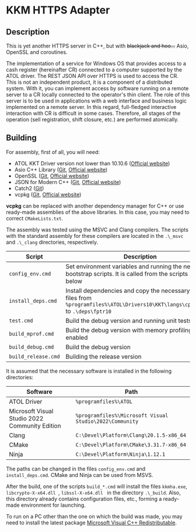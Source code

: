 # KKM HTTPS Adapter

## Description

This is yet another HTTPS server in C++, but with ~~blackjack and hoo...~~ Asio, OpenSSL and coroutines.

The implementation of a service for Windows OS that provides access to a cash register (hereinafter CR) connected
to a computer supported by the ATOL driver. The REST JSON API over HTTPS is used to access the CR. This is not an
independent product, it is a component of a distributed system. With it, you can implement access by software running
on a remote server to a CR locally connected to the operator's thin client. The role of this server is to be used
in applications with a web interface and business logic implemented on a remote server. In this regard, full-fledged
interactive interaction with CR is difficult in some cases. Therefore, all stages of the operation (sell registration,
shift closure, etc.) are performed atomically.

## Building

For assembly, first of all, you will need:
- ATOL KKT Driver version not lower than 10.10.6 ([Official website](http://fs.atol.ru/))
- Asio C++ Library ([Git](https://github.com/chriskohlhoff/asio), [Official website](https://think-async.com/Asio/))
- OpenSSL ([Git](https://github.com/openssl/openssl), [Official website](https://www.openssl.org/))
- JSON for Modern C++ ([Git](https://github.com/nlohmann/json), [Official website](https://json.nlohmann.me/))
- Catch2 ([Git](https://github.com/catchorg/Catch2))
- vcpkg ([Git](https://github.com/microsoft/vcpkg), [Official website](https://learn.microsoft.com/en-us/vcpkg/))

**vcpkg** can be replaced with another dependency manager for C++ or use ready-made assemblies of the above libraries.
In this case, you may need to correct `CMakeLists.txt`.

The assembly was tested using the MSVC and Clang compilers. The scripts with the standard assembly for these compilers
are located in the `.\_msvc` and `.\_clang` directories, respectively.

| Script              | Description                                                                                                                           |
|---------------------|---------------------------------------------------------------------------------------------------------------------------------------|
| `config_env.cmd`    | Set environment variables and running the necessary bootstrap scripts. It is called from the scripts listed below                     |
| `install_deps.cmd`  | Install dependencies and copy the necessary header files from `%programfiles%\ATOL\Drivers10\KKT\langs\cpp\fptr10` to `.\deps\fptr10` |
| `test.cmd`          | Build the debug version and running unit tests                                                                                        |
| `build_mprof.cmd`   | Build the debug version with memory profiling enabled                                                                                 |
| `build_debug.cmd`   | Build the debug version                                                                                                               |
| `build_release.cmd` | Building the release version                                                                                                          |

It is assumed that the necessary software is installed in the following directories:

| Software                                       | Path                                                    |
|------------------------------------------------|---------------------------------------------------------|
| ATOL Driver                                    | `%programfiles%\ATOL`                                   |
| Microsoft Visual Studio 2022 Community Edition | `%programfiles%\Microsoft Visual Studio\2022\Community` |
| Clang                                          | `C:\Devel\Platform\Clang\20.1.5-x86_64`                 |
| CMake                                          | `C:\Devel\Platform\CMake\3.31.7-x86_64`                 |
| Ninja                                          | `C:\Devel\Platform\Ninja\1.12.1`                        |

The paths can be changed in the files `config_env.cmd` and `install_deps.cmd`. CMake and Ninja can be used from MSVS.

After the build, one of the scripts `build_*.cmd` will install the files `kkmha.exe`, `libcrypto-X-x64.dll `,
`libssl-X-x64.dll ` in the directory `.\_build`. Also, this directory already contains configuration files, etc.,
forming a ready-made environment for launching.

To run on a PC other than the one on which the build was made, you may need to install the latest package
[Microsoft Visual C++ Redistributable](https://learn.microsoft.com/en-us/cpp/windows/latest-supported-vc-redist?view=msvc-170).
